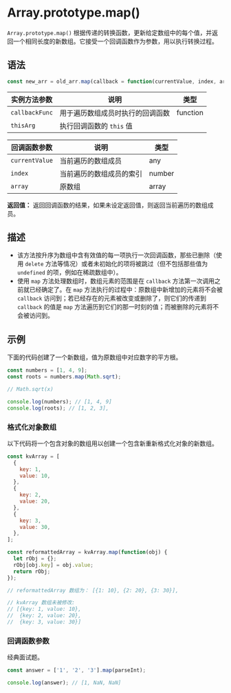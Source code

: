 # Array.prototype.map()

`Array.prototype.map()` 根据传递的转换函数，更新给定数组中的每个值，并返回一个相同长度的新数组。它接受一个回调函数作为参数，用以执行转换过程。

## 语法

```js
const new_arr = old_arr.map(callback = function(currentValue, index, array){} [, thisArg])
```

| 实例方法参数   | 说明                             | 类型     |
| -------------- | -------------------------------- | -------- |
| `callbackFunc` | 用于遍历数组成员时执行的回调函数 | function |
| `thisArg`      | 执行回调函数的 `this` 值         |          |

| 回调函数参数   | 说明                     | 类型   |
| -------------- | ------------------------ | ------ |
| `currentValue` | 当前遍历的数组成员       | any    |
| `index`        | 当前遍历的数组成员的索引 | number |
| `array`        | 原数组                   | array  |

**返回值：** 返回回调函数的结果，如果未设定返回值，则返回当前遍历的数组成员。

## 描述

- 该方法按升序为数组中含有效值的每一项执行一次回调函数，那些已删除（使用 `delete` 方法等情况）或者未初始化的项将被跳过（但不包括那些值为 `undefined` 的项，例如在稀疏数组中）。
- 使用 `map` 方法处理数组时，数组元素的范围是在 `callback` 方法第一次调用之前就已经确定了。在 `map` 方法执行的过程中：原数组中新增加的元素将不会被 `callback` 访问到；若已经存在的元素被改变或删除了，则它们的传递到 `callback` 的值是 `map` 方法遍历到它们的那一时刻的值；而被删除的元素将不会被访问到。

## 示例

下面的代码创建了一个新数组，值为原数组中对应数字的平方根。

```js
const numbers = [1, 4, 9];
const roots = numbers.map(Math.sqrt);

// Math.sqrt(x)

console.log(numbers); // [1, 4, 9]
console.log(roots); // [1, 2, 3],
```

### 格式化对象数组

以下代码将一个包含对象的数组用以创建一个包含新重新格式化对象的新数组。

```js
const kvArray = [
  {
    key: 1,
    value: 10,
  },
  {
    key: 2,
    value: 20,
  },
  {
    key: 3,
    value: 30,
  },
];

const reformattedArray = kvArray.map(function(obj) {
  let rObj = {};
  rObj[obj.key] = obj.value;
  return rObj;
});

// reformattedArray 数组为： [{1: 10}, {2: 20}, {3: 30}],

// kvArray 数组未被修改:
// [{key: 1, value: 10},
//  {key: 2, value: 20},
//  {key: 3, value: 30}]
```

### 回调函数参数

经典面试题。

```js
const answer = ['1', '2', '3'].map(parseInt);

console.log(answer); // [1, NaN, NaN]
```
